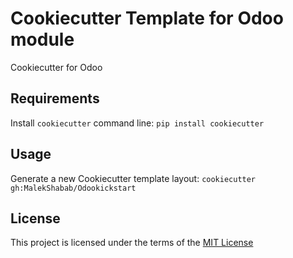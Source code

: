 Cookiecutter Template for Odoo module
=====================================

Cookiecutter for Odoo

Requirements
------------
Install `cookiecutter` command line: `pip install cookiecutter`

Usage
-----
Generate a new Cookiecutter template layout: `cookiecutter gh:MalekShabab/Odookickstart`

License
-------
This project is licensed under the terms of the [MIT License](/LICENSE)
